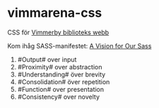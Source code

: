 # vimmarena-css
CSS för [Vimmerby biblioteks webb](http://bibliotek.vimmerby.se/)

Kom ihåg SASS-manifestet: [A Vision for Our Sass](http://alistapart.com/article/a-vision-for-our-sass)

1. #Output# over input
2. #Proximity# over abstraction
3. #Understanding# över brevity
4. #Consolidation# över repetition
5. #Function# over presentation
6. #Consistency# over novelty
